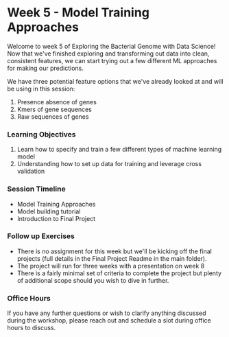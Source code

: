 # Week 5 - Model Training Approaches

Welcome to week 5 of Exploring the Bacterial Genome with Data Science! Now that we've finished exploring and transforming out data into clean, consistent features, we can start trying out a few different ML approaches for making our predictions.

We have three potential feature options that we've already looked at and will be using in this session:
1. Presence absence of genes
2. Kmers of gene sequences
3. Raw sequences of genes

### Learning Objectives

1. Learn how to specify and train a few different types of machine learning model
2. Understanding how to set up data for training and leverage cross validation

### Session Timeline 

- Model Training Approaches
- Model building tutorial
- Introduction to Final Project

### Follow up Exercises

- There is no assignment for this week but we'll be kicking off the final projects (full details in the Final Project Readme in the main folder).
- The project will run for three weeks with a presentation on week 8
- There is a fairly minimal set of criteria to complete the project but plenty of additional scope should you wish to dive in further.


### Office Hours 

If you have any further questions or wish to clarify anything discussed during the workshop, please reach out and schedule a slot during office hours to discuss.